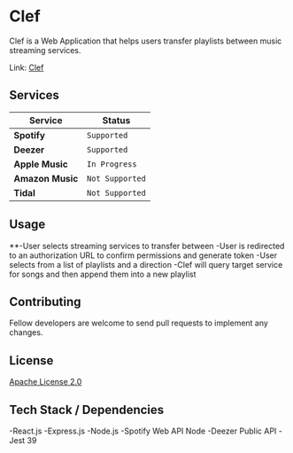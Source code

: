 # Clef

Clef is a Web Application that helps users transfer playlists between music streaming services.

Link: [Clef](https://clefproject.herokuapp.com/)

## Services

Service | Status
--- | --- 
**Spotify** | `Supported` 
**Deezer** | `Supported` 
**Apple Music** | `In Progress`
**Amazon Music** | `Not Supported`
**Tidal** | `Not Supported`


## Usage

**-User selects streaming services to transfer between
-User is redirected to an authorization URL to confirm permissions and generate token
-User selects from a list of playlists and a direction
-Clef will query target service for songs and then append them into 
a new playlist


## Contributing

Fellow developers are welcome to send pull requests to implement any changes.

## License
[Apache License 2.0](https://choosealicense.com/licenses/apache-2.0/)

## Tech Stack / Dependencies
-React.js
-Express.js
-Node.js
-Spotify Web API Node
-Deezer Public API
-Jest
39
​
